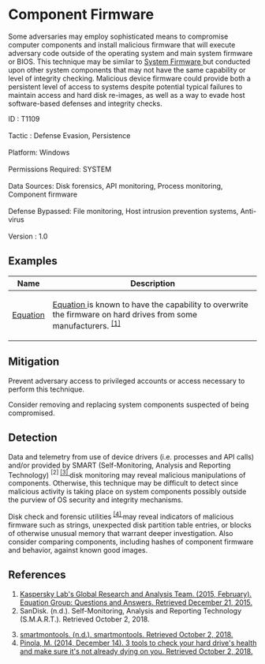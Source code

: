 <div class="container-fluid">
 <h1>
  Component Firmware
 </h1>
 <div class="row">
  <div class="col-md-8 description-body">
   <p>
    Some adversaries may employ sophisticated means to compromise computer components and install malicious firmware that will execute adversary code outside of the operating system and main system firmware or BIOS. This technique may be similar to
    <a href="https://attack.mitre.org/techniques/T1019">
     System Firmware
    </a>
    but conducted upon other system components that may not have the same capability or level of integrity checking. Malicious device firmware could provide both a persistent level of access to systems despite potential typical failures to maintain access and hard disk re-images, as well as a way to evade host software-based defenses and integrity checks.
   </p>
  </div>
  <div class="col-md-4">
   <div class="card">
    <div class="card-body">
     <div class="card-data">
      <span class="h5 card-title">
       ID
      </span>
      : T1109
      <br/>
      <br/>
     </div>
     <div class="card-data">
      <span class="h5 card-title">
      </span>
     </div>
     <div class="card-data">
      <span class="h5 card-title">
       Tactic
      </span>
      : Defense Evasion, Persistence
      <br/>
      <br/>
     </div>
     <div class="card-data">
      <span class="h5 card-title">
       Platform:
      </span>
      Windows
      <br/>
      <br/>
     </div>
     <div class="card-data">
      <span class="h5 card-title">
       Permissions Required:
      </span>
      SYSTEM
      <br/>
      <br/>
     </div>
     <div class="card-data">
      <span class="h5 card-title">
      </span>
     </div>
     <div class="card-data">
      <span class="h5 card-title">
       Data Sources:
      </span>
      Disk forensics, API monitoring, Process monitoring, Component firmware
      <br/>
      <br/>
     </div>
     <div class="card-data">
      <span class="h5 card-title">
      </span>
     </div>
     <div class="card-data">
      <span class="h5 card-title">
      </span>
     </div>
     <div class="card-data">
      <span class="h5 card-title">
       Defense Bypassed:
      </span>
      File monitoring, Host intrusion prevention systems, Anti-virus
      <br/>
      <br/>
     </div>
     <div class="card-data">
      <span class="h5 card-title">
      </span>
     </div>
     <div class="card-data">
      <span class="h5 card-title">
      </span>
     </div>
     <div class="card-data">
      <span class="h5 card-title">
      </span>
     </div>
     <div class="card-data">
      <span class="h5 card-title">
       Version
      </span>
      : 1.0
     </div>
    </div>
   </div>
  </div>
 </div>
 <h2 class="pt-3" id="examples">
  Examples
 </h2>
 <table class="table table-bordered table-light mt-2">
  <thead>
   <tr>
    <th scope="col">
     Name
    </th>
    <th scope="col">
     Description
    </th>
   </tr>
  </thead>
  <tbody class="bg-white">
   <tr>
    <td>
     <a href="https://attack.mitre.org/groups/G0020">
      Equation
     </a>
    </td>
    <td>
     <p>
      <a href="https://attack.mitre.org/groups/G0020">
       Equation
      </a>
      is known to have the capability to overwrite the firmware on hard drives from some manufacturers.
      <span class="scite-citeref-number" data-reference="Kaspersky Equation QA" id="scite-ref-1-a" onclick="scrollToRef('scite-1')">
       <sup>
        <a aria-describedby="qtip-0" data-hasqtip="0" href="https://media.kasperskycontenthub.com/wp-content/uploads/sites/43/2018/03/08064459/Equation_group_questions_and_answers.pdf" target="_blank">
         [1]
        </a>
       </sup>
      </span>
     </p>
    </td>
   </tr>
  </tbody>
 </table>
 <h2 class="pt-3" id="mitigation">
  Mitigation
 </h2>
 <p>
  Prevent adversary access to privileged accounts or access necessary to perform this technique.
 </p>
 <p>
  Consider removing and replacing system components suspected of being compromised.
 </p>
 <h2 class="pt-3" id="detection">
  Detection
 </h2>
 <p>
  Data and telemetry from use of device drivers (i.e. processes and API calls) and/or provided by SMART (Self-Monitoring, Analysis and Reporting Technology)
  <span class="scite-citeref-number" data-reference="SanDisk SMART" id="scite-ref-2-a">
   <sup>
    [2]
   </sup>
  </span>
  <span class="scite-citeref-number" data-reference="SmartMontools" id="scite-ref-3-a">
   <sup>
    <a aria-describedby="qtip-2" data-hasqtip="2" href="https://www.smartmontools.org/" target="_blank">
     [3]
    </a>
   </sup>
  </span>
  disk monitoring may reveal malicious manipulations of components. Otherwise, this technique may be difficult to detect since malicious activity is taking place on system components possibly outside the purview of OS security and integrity mechanisms.
 </p>
 <p>
  Disk check and forensic utilities
  <span class="scite-citeref-number" data-reference="ITWorld Hard Disk Health Dec 2014" id="scite-ref-4-a">
   <sup>
    <a aria-describedby="qtip-3" data-hasqtip="3" href="https://www.itworld.com/article/2853992/3-tools-to-check-your-hard-drives-health-and-make-sure-its-not-already-dying-on-you.html" target="_blank">
     [4]
    </a>
   </sup>
  </span>
  may reveal indicators of malicious firmware such as strings, unexpected disk partition table entries, or blocks of otherwise unusual memory that warrant deeper investigation. Also consider comparing components, including hashes of component firmware and behavior, against known good images.
 </p>
 <h2 class="pt-3" id="references">
  References
 </h2>
 <div class="row">
  <div class="col">
   <ol>
    <li>
     <span class="scite-citation" id="scite-1">
      <span class="scite-citation-text">
       <a class="external text" href="https://media.kasperskycontenthub.com/wp-content/uploads/sites/43/2018/03/08064459/Equation_group_questions_and_answers.pdf" name="scite-1" rel="nofollow" target="_blank">
        Kaspersky Lab's Global Research and Analysis Team. (2015, February). Equation Group: Questions and Answers. Retrieved December 21, 2015.
       </a>
      </span>
     </span>
    </li>
    <li>
     <span class="scite-citation" id="scite-2">
      <span class="scite-citation-text">
       SanDisk. (n.d.). Self-Monitoring, Analysis and Reporting Technology (S.M.A.R.T.). Retrieved October 2, 2018.
      </span>
     </span>
    </li>
   </ol>
  </div>
  <div class="col">
   <ol start="3.0">
    <li>
     <span class="scite-citation" id="scite-3">
      <span class="scite-citation-text">
       <a class="external text" href="https://www.smartmontools.org/" name="scite-3" rel="nofollow" target="_blank">
        smartmontools. (n.d.). smartmontools. Retrieved October 2, 2018.
       </a>
      </span>
     </span>
    </li>
    <li>
     <span class="scite-citation" id="scite-4">
      <span class="scite-citation-text">
       <a class="external text" href="https://www.itworld.com/article/2853992/3-tools-to-check-your-hard-drives-health-and-make-sure-its-not-already-dying-on-you.html" name="scite-4" rel="nofollow" target="_blank">
        Pinola, M. (2014, December 14). 3 tools to check your hard drive's health and make sure it's not already dying on you. Retrieved October 2, 2018.
       </a>
      </span>
     </span>
    </li>
   </ol>
  </div>
 </div>
</div>

